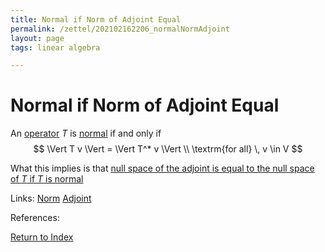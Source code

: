 ```yaml
---
title: Normal if Norm of Adjoint Equal
permalink: /zettel/202102162206_normalNormAdjoint
layout: page
tags: linear algebra

---
```

# Normal if Norm of Adjoint Equal

An [operator](202102082104_operatorDefinition) $T$ is [normal](202102162200_normalOperatorDefinition) if and only if
$$
\Vert T v \Vert = \Vert T^* v \Vert \\
\textrm{for all} \, v \in V
$$

What this implies is that [null space of the adjoint is equal to the null space of $T$ if $T$ is normal](202102181715_nullSpaceAdjointNormal)

Links: [Norm](202102141717_normDefinition) [Adjoint](202102161843_adjointDefinition) 

References: 

[Return to Index](index)